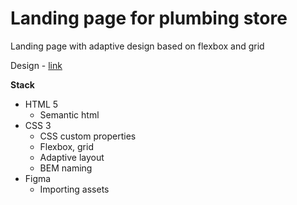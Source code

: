 # Landing page for plumbing store
Landing page with adaptive design based on flexbox and grid

Design -  [link](https://www.figma.com/design/BEZTEKWgAIfKyW1bL3BxUK/Eduson_%D0%A1%D0%B2%D0%B5%D1%80%D1%81%D1%82%D0%B0%D0%B9%D1%82%D0%B5-%D1%81%D1%82%D1%80%D0%B0%D0%BD%D0%B8%D1%86%D1%83-%D0%BF%D0%BE-%D0%B3%D0%BE%D1%82%D0%BE%D0%B2%D0%BE%D0%BC%D1%83-%D0%BC%D0%B0%D0%BA%D0%B5%D1%82%D1%83?node-id=0-1&t=NN7cOZpUqRYu7iIU-1)

**Stack**
- HTML 5
    - Semantic html
- CSS 3 
    - CSS custom properties
    - Flexbox, grid 
    - Adaptive layout
    - BEM naming
- Figma
    - Importing assets